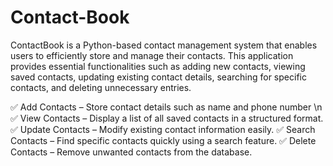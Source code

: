 # Contact-Book
ContactBook is a Python-based contact management system that enables users to efficiently store and manage their contacts. This application provides essential functionalities such as adding new contacts, viewing saved contacts, updating existing contact details, searching for specific contacts, and deleting unnecessary entries.

✅ Add Contacts – Store contact details such as name and phone number \n
✅ View Contacts – Display a list of all saved contacts in a structured format.
✅ Update Contacts – Modify existing contact information easily.
✅ Search Contacts – Find specific contacts quickly using a search feature.
✅ Delete Contacts – Remove unwanted contacts from the database.
